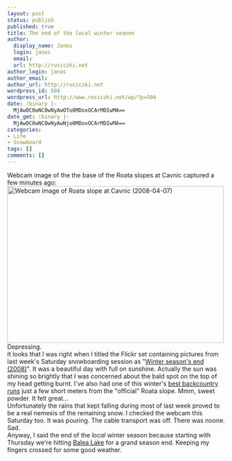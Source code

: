 ```yaml
---
layout: post
status: publish
published: true
title: The end of the local winter season
author:
  display_name: Janos
  login: janos
  email: 
  url: http://rusiczki.net
author_login: janos
author_email: 
author_url: http://rusiczki.net
wordpress_id: 504
wordpress_url: http://www.rusiczki.net/wp/?p=504
date: !binary |-
  MjAwOC0wNC0wNyAwOTo0MDoxOCArMDIwMA==
date_gmt: !binary |-
  MjAwOC0wNC0wNyAwNjo0MDoxOCArMDIwMA==
categories:
- Life
- Snowboard
tags: []
comments: []
---
```

<p>Webcam image of the the base of the Roata slopes at Cavnic captured a few minutes ago:<br />
<img src="http://www.rusiczki.net/blog/blogpics/webcam-roata-cavnic-2008-04-07.png" width="500" height="362" class="image" alt="Webcam image of Roata slope at Cavnic (2008-04-07)"/><br />
Depressing.<br />
It looks that I was right when I titled the Flickr set containing pictures from last week's Saturday snowboarding session as "<a href="http://www.flickr.com/photos/janos/sets/72157604301704587/">Winter season's end (2008)</a>". It was a beautiful day with full on sunshine. Actually the sun was shining so brightly that I was concerned about the bald spot on the top of my head getting burnt. I've also had one of this winter's <a href="http://www.flickr.com/photos/janos/2371573424/">best backcountry runs</a> just a few short meters from the "official" Roata slope. Mmm, sweet powder. It felt great...<br />
Unfortunately the rains that kept falling during most of last week proved to be a real nemesis of the remaining snow. I checked the webcam this Saturday too. It was pouring. The cable transport was off. There was noone. Sad.<br />
Anyway, I said the end of the <em>local</em> winter season because starting with Thursday we're hitting <a href="http://en.wikipedia.org/wiki/B%C3%A2lea_Lake">Balea Lake</a> for a grand season end. Keeping my fingers crossed for some good weather.</p>
